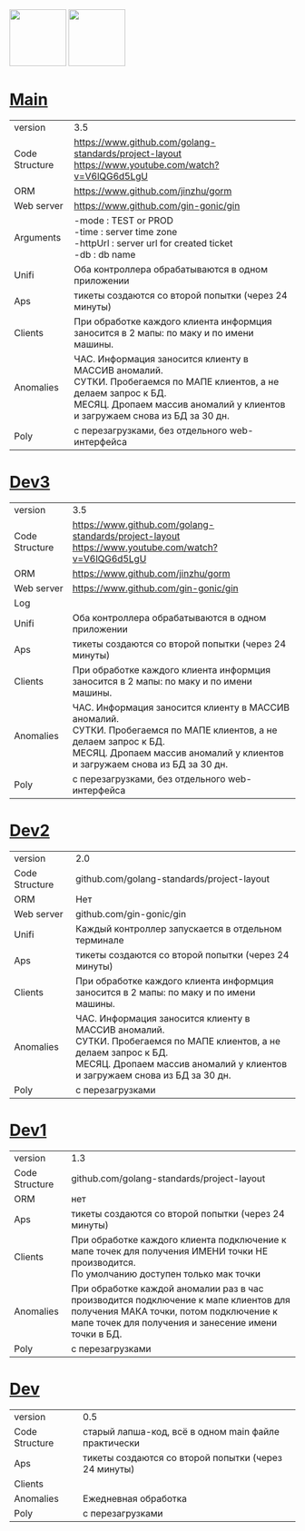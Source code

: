 <div align="left">
  <img src="https://github.com/Deniskaponchik/GoSoft/tree/main/Unifi/web/png/client.png" width="100"/>
  <img src="https://github.com/Deniskaponchik/GoSoft/tree/main/Unifi/web/png/ap.png" width="100"/>
</div>

# [Main]([https://github.com/Deniskaponchik/](https://github.com/Deniskaponchik/GoSoft/tree/main/Unifi))
|                |                                                                                                                                                                                                            |
|----------------|------------------------------------------------------------------------------------------------------------------------------------------------------------------------------------------------------------|
| version        | 3.5                                                                                                                                                                                                        |
| Code Structure | https://www.github.com/golang-standards/project-layout <br /> https://www.youtube.com/watch?v=V6lQG6d5LgU                                                                                                  |
| ORM            | https://www.github.com/jinzhu/gorm                                                                                                                                                                         |
| Web server     | https://www.github.com/gin-gonic/gin                                                                                                                                                                       |
| Arguments      | -mode : TEST or PROD <br/> -time : server time zone <br/> -httpUrl : server url for created ticket <br/> -db : db name                                                                                     |
| Unifi          | Оба контроллера обрабатываются в одном приложении                                                                                                                                                          |
| Aps            | тикеты создаются со второй попытки (через 24 минуты)                                                                                                                                                       |
| Clients        | При обработке каждого клиента информция заносится в 2 мапы: по маку и по имени машины.                                                                                                                     |
| Anomalies      | ЧАС. Информация заносится клиенту в МАССИВ аномалий. <br/> СУТКИ. Пробегаемся по МАПЕ клиентов, а не делаем запрос к БД. <br/> МЕСЯЦ. Дропаем массив аномалий у клиентов и загружаем снова из БД за 30 дн. |
| Poly           | с перезагрузками, без отдельного web-интерфейса                                                                                                                                                            |


# [Dev3]([https://github.com/Deniskaponchik/](https://github.com/Deniskaponchik/GoSoft/tree/dev3/Unifi))
|               |                                                                                                                                                                                                            |
|---------------|------------------------------------------------------------------------------------------------------------------------------------------------------------------------------------------------------------|
| version       | 3.5                                                                                                                                                                                                        |
| Code Structure | https://www.github.com/golang-standards/project-layout <br /> https://www.youtube.com/watch?v=V6lQG6d5LgU                                                                                                  |
| ORM           | https://www.github.com/jinzhu/gorm                                                                                                                                                                         |
| Web server    | https://www.github.com/gin-gonic/gin                                                                                                                                                                       |
| Log           |                                                                                                                                                                                                            |
| Unifi         | Оба контроллера обрабатываются в одном приложении                                                                                                                                                          |
| Aps           | тикеты создаются со второй попытки (через 24 минуты)                                                                                                                                                       |
| Clients       | При обработке каждого клиента информция заносится в 2 мапы: по маку и по имени машины.                                                                                                                     |
| Anomalies     | ЧАС. Информация заносится клиенту в МАССИВ аномалий. <br/> СУТКИ. Пробегаемся по МАПЕ клиентов, а не делаем запрос к БД. <br/> МЕСЯЦ. Дропаем массив аномалий у клиентов и загружаем снова из БД за 30 дн. |
| Poly          | с перезагрузками, без отдельного web-интерфейса                                                                                                                                                            |


# [Dev2]([https://github.com/Deniskaponchik/](https://github.com/Deniskaponchik/GoSoft/tree/dev2/Unifi))
|               |                                                                                                                                                                                                |
|---------------|------------------------------------------------------------------------------------------------------------------------------------------------------------------------------------------------|
| version       | 2.0                                                                                                                                                                                            |
| Code Structure | github.com/golang-standards/project-layout                                                                                                                                                     |
| ORM           | Нет                                                                                                                                                                                            |
| Web server    | github.com/gin-gonic/gin                                                                                                                                                                       |
| Unifi         | Каждый контроллер запускается в отдельном терминале                                                                                                                                            |
| Aps           | тикеты создаются со второй попытки (через 24 минуты)                                                                                                                                           |
| Clients       | При обработке каждого клиента информция заносится в 2 мапы: по маку и по имени машины.                                                                                                         |
| Anomalies     | ЧАС. Информация заносится клиенту в МАССИВ аномалий. <br/>СУТКИ. Пробегаемся по МАПЕ клиентов, а не делаем запрос к БД. <br/>МЕСЯЦ. Дропаем массив аномалий у клиентов и загружаем снова из БД за 30 дн. |
| Poly          | с перезагрузками                                                                                                                                                                               |

# [Dev1]([https://github.com/Deniskaponchik/](https://github.com/Deniskaponchik/GoSoft/tree/dev1/Unifi))
| | |
| - | - |
| version | 1.3 |
| Code Structure | github.com/golang-standards/project-layout |
| ORM | нет |
| Aps | тикеты создаются со второй попытки (через 24 минуты) |
| Clients | При обработке каждого клиента подключение к мапе точек для получения ИМЕНИ точки НЕ производится. <br/>По умолчанию доступен только мак точки |
| Anomalies | При обработке каждой аномалии раз в час производится подключение к мапе клиентов для получения МАКА точки, потом подключение к мапе точек для получения и занесение имени точки в БД. |
| Poly | с перезагрузками |

# [Dev]([https://github.com/Deniskaponchik/](https://github.com/Deniskaponchik/GoSoft/tree/dev/Unifi))
| | |
| - | - |
| version | 0.5 |
| Code Structure | старый лапша-код, всё в одном main файле практически |
| Aps | тикеты создаются со второй попытки (через 24 минуты) |
| Clients |  |
| Anomalies | Ежедневная обработка |
| Poly | с перезагрузками |


